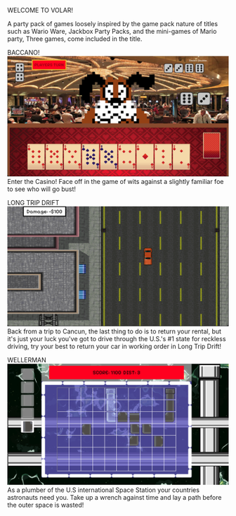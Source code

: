 WELCOME TO VOLAR! 

A party pack of games loosely inspired by the game pack nature of titles such as Wario Ware, Jackbox Party Packs, and the
mini-games of Mario party, Three games, come included in the title.

BACCANO!
![](GroupGame/src/images/gameThumbs/BaccanoThumb.png)
Enter the Casino!  Face off in the game of wits against a slightly familiar foe to see who will go bust! 
<br/>

LONG TRIP DRIFT
![](GroupGame/src/images/gameThumbs/LTDThumb.png)
Back from a trip to Cancun, the last thing to do is to return your rental, but it's just your luck you've got to drive through the U.S.'s #1 state for reckless driving, try your best to return your car in working order in Long Trip Drift!



WELLERMAN
![](GroupGame/src/images/gameThumbs/WellermanThumb.png)
As a plumber of the U.S international Space Station your countries astronauts need you. Take up a wrench against time and lay a path before the outer space is wasted! 
